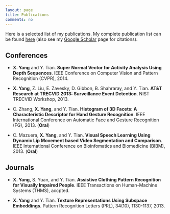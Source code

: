 ```yaml
---
layout: page
title: Publications
comments: no
---
```


Here is a selected list of my publications. My complete publication list can be found [here](\CompletePublication) (also see my [Google Scholar](http://scholar.google.com/citations?user=yWsMg_gAAAAJ&hl=en) page for citations).

## Conferences

+ **X. Yang** and Y. Tian. **Super Normal Vector for Activity Analysis Using Depth Sequences**. IEEE Conference on Computer Vision and Pattern Recognition (CVPR), 2014.

+ **X. Yang**, Z. Liu, E. Zavesky, D. Gibbon, B. Shahraray, and Y. Tian. **AT&T Research at TRECVID 2013: Surveillance Event Detection**. NIST TRECVID Workshop, 2013.

+ C. Zhang, **X. Yang**, and Y. Tian. **Histogram of 3D Facets: A Characteristic Descriptor for Hand Gesture Recognition**. IEEE International Conference on Automatic Face and Gesture Recognition (FG), 2013. (**Oral**)

+ C. Mazuera, **X. Yang**, and Y. Tian. **Visual Speech Learning Using Dynamic Lip Movement based Video Segmentation and Comparison**. IEEE International Conference on Bioinfomatics and Biomedicine (BIBM), 2013. (**Oral**)

## Journals

+ **X. Yang**, S. Yuan, and Y. Tian. **Assistive Clothing Pattern Recognition for Visually Impaired People**. IEEE Transactions on Human-Machine Systems (THMS), accpted.

+ **X. Yang** and Y. Tian. **Texture Representations Using Subspace Embeddings**. Pattern Recognition Letters (PRL), 34(10), 1130-1137, 2013.